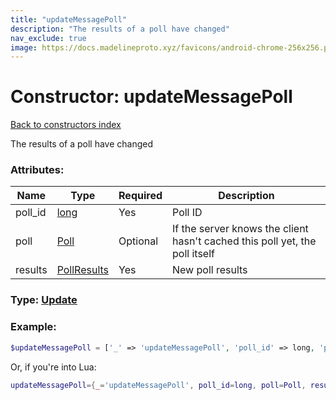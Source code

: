 ```yaml
---
title: "updateMessagePoll"
description: "The results of a poll have changed"
nav_exclude: true
image: https://docs.madelineproto.xyz/favicons/android-chrome-256x256.png
---
```

# Constructor: updateMessagePoll  
[Back to constructors index](index.md)



The results of a poll have changed

### Attributes:

| Name     |    Type       | Required | Description |
|----------|---------------|----------|-------------|
|poll\_id|[long](../types/long.md) | Yes|Poll ID|
|poll|[Poll](../types/Poll.md) | Optional|If the server knows the client hasn't cached this poll yet, the poll itself|
|results|[PollResults](../types/PollResults.md) | Yes|New poll results|



### Type: [Update](../types/Update.md)


### Example:

```php
$updateMessagePoll = ['_' => 'updateMessagePoll', 'poll_id' => long, 'poll' => Poll, 'results' => PollResults];
```  


Or, if you're into Lua:

```lua
updateMessagePoll={_='updateMessagePoll', poll_id=long, poll=Poll, results=PollResults}

```


